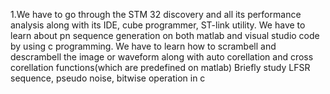 1.We have to go through the STM 32 discovery and all its performance analysis along with its IDE, cube programmer, ST-link utility.
We have to learn about pn sequence generation on both matlab and visual studio code by using c programming.
We have to learn how to scrambell and descrambell the image or waveform along with auto corellation and cross corellation functions(which are predefined on matlab)
Briefly study LFSR sequence, pseudo noise, bitwise operation in c
